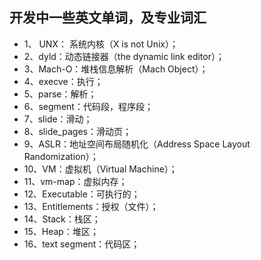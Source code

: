 ## 开发中一些英文单词，及专业词汇

* 1、 UNX： 系统内核（X is not Unix）；
* 2、dyld：动态链接器（the dynamic link editor）；
* 3、Mach-O：堆栈信息解析（Mach Object）；
* 4、execve：执行；
* 5、parse：解析；
* 6、segment：代码段，程序段；
* 7、slide：滑动；
* 8、slide_pages：滑动页；
* 9、ASLR：地址空间布局随机化（Address Space Layout Randomization）；
* 10、VM：虚拟机（Virtual Machine）；
* 11、vm-map：虚拟内存；
* 12、Executable：可执行的；
* 13、Entitlements：授权（文件）；
* 14、Stack：栈区；
* 15、Heap：堆区；
* 16、text segment：代码区；
